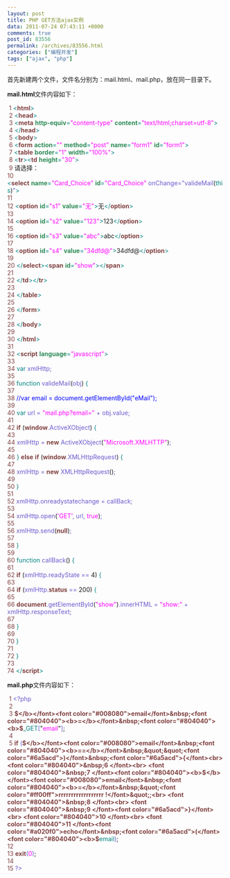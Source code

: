 ```yaml
---
layout: post
title: PHP GET方法ajax实例
data: 2011-07-24 07:43:11 +0000
comments: true
post_id: 83556
permalink: /archives/83556.html
categories: ["编程开发"]
tags: ["ajax", "php"]
---
```


首先新建两个文件，文件名分别为：mail.html、mail.php，放在同一目录下。

<strong>mail.html</strong>文件内容如下：

<font color="#804040">&nbsp;1 </font><font color="#008080">&lt;</font><font color="#804040"><b>html</b></font><font color="#008080">&gt;</font><br>
<font color="#804040">&nbsp;2 </font><font color="#008080">&lt;</font><font color="#804040"><b>head</b></font><font color="#008080">&gt;</font><br>
<font color="#804040">&nbsp;3 </font><font color="#008080">&lt;</font><font color="#804040"><b>meta</b></font><font color="#008080">&nbsp;</font><font color="#2e8b57"><b>http-equiv</b></font><font color="#008080">=</font><font color="#ff00ff">&quot;content-type&quot;</font><font color="#008080">&nbsp;</font><font color="#2e8b57"><b>content</b></font><font color="#008080">=</font><font color="#ff00ff">&quot;text/html;charset=utf-8&quot;</font><font color="#008080">&gt;</font><br>
<font color="#804040">&nbsp;4 </font><font color="#008080">&lt;/</font><font color="#804040"><b>head</b></font><font color="#008080">&gt;</font><br>
<font color="#804040">&nbsp;5 </font><font color="#008080">&lt;</font><font color="#804040"><b>body</b></font><font color="#008080">&gt;</font><br>
<font color="#804040">&nbsp;6 </font><font color="#008080">&lt;</font><font color="#804040"><b>form</b></font><font color="#008080">&nbsp;</font><font color="#2e8b57"><b>action</b></font><font color="#008080">=</font><font color="#ff00ff">&quot;&quot;</font><font color="#008080">&nbsp;</font><font color="#2e8b57"><b>method</b></font><font color="#008080">=</font><font color="#ff00ff">&quot;post&quot;</font><font color="#008080">&nbsp;</font><font color="#2e8b57"><b>name</b></font><font color="#008080">=</font><font color="#ff00ff">&quot;form1&quot;</font><font color="#008080">&nbsp;</font><font color="#2e8b57"><b>id</b></font><font color="#008080">=</font><font color="#ff00ff">&quot;form1&quot;</font><font color="#008080">&gt;</font><br>
<font color="#804040">&nbsp;7 </font><font color="#008080">&lt;</font><font color="#804040"><b>table</b></font><font color="#008080">&nbsp;</font><font color="#2e8b57"><b>border</b></font><font color="#008080">=</font><font color="#ff00ff">&quot;1&quot;</font><font color="#008080">&nbsp;</font><font color="#2e8b57"><b>width</b></font><font color="#008080">=</font><font color="#ff00ff">&quot;100%&quot;</font><font color="#008080">&gt;</font><br>
<font color="#804040">&nbsp;8 </font><font color="#008080">&lt;</font><font color="#804040"><b>tr</b></font><font color="#008080">&gt;&lt;</font><font color="#804040"><b>td</b></font><font color="#008080">&nbsp;</font><font color="#2e8b57"><b>height</b></font><font color="#008080">=</font><font color="#ff00ff">&quot;30&quot;</font><font color="#008080">&gt;</font><br>
<font color="#804040">&nbsp;9 </font>请选择：<br>
<font color="#804040">10 </font><font color="#008080">&lt;</font><font color="#804040"><b>select</b></font><font color="#008080">&nbsp;</font><font color="#2e8b57"><b>name</b></font><font color="#008080">=</font><font color="#ff00ff">&quot;Card_Choice&quot;</font><font color="#008080">&nbsp;</font><font color="#2e8b57"><b>id</b></font><font color="#008080">=</font><font color="#ff00ff">&quot;Card_Choice&quot;</font><font color="#008080">&nbsp;</font><font color="#6a5acd">onChange=&quot;</font><font color="#6a5acd">valideMail</font>(<font color="#008080">this</font>)<font color="#6a5acd">&quot;</font><font color="#008080">&gt;</font><br>
<font color="#804040">11 </font><br>
<font color="#804040">12 </font><font color="#008080">&lt;</font><font color="#804040"><b>option</b></font><font color="#008080">&nbsp;</font><font color="#2e8b57"><b>id</b></font><font color="#008080">=</font><font color="#ff00ff">&quot;s1&quot;</font><font color="#008080">&nbsp;</font><font color="#2e8b57"><b>value</b></font><font color="#008080">=</font><font color="#ff00ff">&quot;无&quot;</font><font color="#008080">&gt;</font>无<font color="#008080">&lt;/</font><font color="#804040"><b>option</b></font><font color="#008080">&gt;</font><br>
<font color="#804040">13 </font><br>
<font color="#804040">14 </font><font color="#008080">&lt;</font><font color="#804040"><b>option</b></font><font color="#008080">&nbsp;</font><font color="#2e8b57"><b>id</b></font><font color="#008080">=</font><font color="#ff00ff">&quot;s2&quot;</font><font color="#008080">&nbsp;</font><font color="#2e8b57"><b>value</b></font><font color="#008080">=</font><font color="#ff00ff">&quot;123&quot;</font><font color="#008080">&gt;</font>123<font color="#008080">&lt;/</font><font color="#804040"><b>option</b></font><font color="#008080">&gt;</font><br>
<font color="#804040">15 </font><br>
<font color="#804040">16 </font><font color="#008080">&lt;</font><font color="#804040"><b>option</b></font><font color="#008080">&nbsp;</font><font color="#2e8b57"><b>id</b></font><font color="#008080">=</font><font color="#ff00ff">&quot;s3&quot;</font><font color="#008080">&nbsp;</font><font color="#2e8b57"><b>value</b></font><font color="#008080">=</font><font color="#ff00ff">&quot;abc&quot;</font><font color="#008080">&gt;</font>abc<font color="#008080">&lt;/</font><font color="#804040"><b>option</b></font><font color="#008080">&gt;</font><br>
<font color="#804040">17 </font><br>
<font color="#804040">18 </font><font color="#008080">&lt;</font><font color="#804040"><b>option</b></font><font color="#008080">&nbsp;</font><font color="#2e8b57"><b>id</b></font><font color="#008080">=</font><font color="#ff00ff">&quot;s4&quot;</font><font color="#008080">&nbsp;</font><font color="#2e8b57"><b>value</b></font><font color="#008080">=</font><font color="#ff00ff">&quot;34dfd@&quot;</font><font color="#008080">&gt;</font>34dfd@<font color="#008080">&lt;/</font><font color="#804040"><b>option</b></font><font color="#008080">&gt;</font><br>
<font color="#804040">19 </font><br>
<font color="#804040">20 </font><font color="#008080">&lt;/</font><font color="#804040"><b>select</b></font><font color="#008080">&gt;</font><font color="#008080">&lt;</font><font color="#804040"><b>span</b></font><font color="#008080">&nbsp;</font><font color="#2e8b57"><b>id</b></font><font color="#008080">=</font><font color="#ff00ff">&quot;show&quot;</font><font color="#008080">&gt;</font><font color="#008080">&lt;/</font><font color="#804040"><b>span</b></font><font color="#008080">&gt;</font><br>
<font color="#804040">21 </font><br>
<font color="#804040">22 </font><font color="#008080">&lt;/</font><font color="#804040"><b>td</b></font><font color="#008080">&gt;&lt;/</font><font color="#804040"><b>tr</b></font><font color="#008080">&gt;</font><br>
<font color="#804040">23 </font><br>
<font color="#804040">24 </font><font color="#008080">&lt;/</font><font color="#804040"><b>table</b></font><font color="#008080">&gt;</font><br>
<font color="#804040">25 </font><br>
<font color="#804040">26 </font><font color="#008080">&lt;/</font><font color="#804040"><b>form</b></font><font color="#008080">&gt;</font><br>
<font color="#804040">27 </font><br>
<font color="#804040">28 </font><font color="#008080">&lt;/</font><font color="#804040"><b>body</b></font><font color="#008080">&gt;</font><br>
<font color="#804040">29 </font><br>
<font color="#804040">30 </font><font color="#008080">&lt;/</font><font color="#804040"><b>html</b></font><font color="#008080">&gt;</font><br>
<font color="#804040">31 </font><br>
<font color="#804040">32 </font><font color="#008080">&lt;</font><font color="#804040"><b>script</b></font><font color="#008080">&nbsp;</font><font color="#2e8b57"><b>language</b></font><font color="#008080">=</font><font color="#ff00ff">&quot;javascript&quot;</font><font color="#008080">&gt;</font><br>
<font color="#804040">33 </font><br>
<font color="#804040">34 </font><font color="#008080">var</font><font color="#6a5acd">&nbsp;xmlHttp;</font><br>
<font color="#804040">35 </font><br>
<font color="#804040">36 </font><font color="#008080">function</font><font color="#6a5acd">&nbsp;valideMail</font>(<font color="#6a5acd">obj</font>)<font color="#6a5acd">&nbsp;</font><font color="#008080">{</font><br>
<font color="#804040">37 </font><br>
<font color="#804040">38 </font><font color="#0000ff">//var email = document.getElementById(&quot;eMail&quot;);</font><br>
<font color="#804040">39 </font><br>
<font color="#804040">40 </font><font color="#008080">var</font><font color="#6a5acd">&nbsp;url = </font><font color="#ff00ff">&quot;mail.php?email=&quot;</font><font color="#6a5acd">&nbsp;+ obj.value;</font><br>
<font color="#804040">41 </font><br>
<font color="#804040">42 </font><font color="#804040"><b>if</b></font><font color="#6a5acd">&nbsp;</font>(<font color="#804040"><b>window</b></font><font color="#6a5acd">.ActiveXObject</font>)<font color="#6a5acd">&nbsp;</font><font color="#008080">{</font><br>
<font color="#804040">43 </font><br>
<font color="#804040">44 </font><font color="#6a5acd">xmlHttp = </font><font color="#804040"><b>new</b></font><font color="#6a5acd">&nbsp;ActiveXObject</font>(<font color="#ff00ff">&quot;Microsoft.XMLHTTP&quot;</font>)<font color="#6a5acd">;</font><br>
<font color="#804040">45 </font><br>
<font color="#804040">46 </font><font color="#008080">}</font><font color="#6a5acd">&nbsp;</font><font color="#804040"><b>else</b></font><font color="#6a5acd">&nbsp;</font><font color="#804040"><b>if</b></font><font color="#6a5acd">&nbsp;</font>(<font color="#804040"><b>window</b></font><font color="#6a5acd">.XMLHttpRequest</font>)<font color="#6a5acd">&nbsp;</font><font color="#008080">{</font><br>
<font color="#804040">47 </font><br>
<font color="#804040">48 </font><font color="#6a5acd">xmlHttp = </font><font color="#804040"><b>new</b></font><font color="#6a5acd">&nbsp;XMLHttpRequest</font>()<font color="#6a5acd">;</font><br>
<font color="#804040">49 </font><br>
<font color="#804040">50 </font><font color="#008080">}</font><br>
<font color="#804040">51 </font><br>
<font color="#804040">52 </font><font color="#6a5acd">xmlHttp.onreadystatechange = callBack;</font><br>
<font color="#804040">53 </font><br>
<font color="#804040">54 </font><font color="#6a5acd">xmlHttp.open</font>(<font color="#ff00ff">'GET'</font><font color="#6a5acd">, url, </font><font color="#ff00ff">true</font>)<font color="#6a5acd">;</font><br>
<font color="#804040">55 </font><br>
<font color="#804040">56 </font><font color="#6a5acd">xmlHttp.send</font>(<font color="#804040"><b>null</b></font>)<font color="#6a5acd">;</font><br>
<font color="#804040">57 </font><br>
<font color="#804040">58 </font><font color="#008080">}</font><br>
<font color="#804040">59 </font><br>
<font color="#804040">60 </font><font color="#008080">function</font><font color="#6a5acd">&nbsp;callBack</font>()<font color="#6a5acd">&nbsp;</font><font color="#008080">{</font><br>
<font color="#804040">61 </font><br>
<font color="#804040">62 </font><font color="#804040"><b>if</b></font><font color="#6a5acd">&nbsp;</font>(<font color="#6a5acd">xmlHttp.readyState == </font>4)<font color="#6a5acd">&nbsp;</font><font color="#008080">{</font><br>
<font color="#804040">63 </font><br>
<font color="#804040">64 </font><font color="#804040"><b>if</b></font><font color="#6a5acd">&nbsp;</font>(<font color="#6a5acd">xmlHttp.</font><font color="#804040"><b>status</b></font><font color="#6a5acd">&nbsp;== </font>200)<font color="#6a5acd">&nbsp;</font><font color="#008080">{</font><br>
<font color="#804040">65 </font><br>
<font color="#804040">66 </font><font color="#804040"><b>document</b></font><font color="#6a5acd">.getElementById</font>(<font color="#ff00ff">&quot;show&quot;</font>)<font color="#6a5acd">.innerHTML = </font><font color="#ff00ff">&quot;show:&quot;</font><font color="#6a5acd">&nbsp;+ xmlHttp.responseText;</font><br>
<font color="#804040">67 </font><br>
<font color="#804040">68 </font><font color="#008080">}</font><br>
<font color="#804040">69 </font><br>
<font color="#804040">70 </font><font color="#008080">}</font><br>
<font color="#804040">71 </font><br>
<font color="#804040">72 </font><font color="#008080">}</font><br>
<font color="#804040">73 </font><br>
<font color="#804040">74 </font><font color="#008080">&lt;/</font><font color="#804040"><b>script</b></font><font color="#008080">&gt;</font><br>


<strong>mail.php</strong>文件内容如下：

<font color="#804040">&nbsp;1 </font><font color="#6a5acd">&lt;?php</font><br>
<font color="#804040">&nbsp;2 </font><br>
<font color="#804040">&nbsp;3 </font><font color="#804040"><b>$</b></font><font color="#008080">email</font>&nbsp;<font color="#804040"><b>=</b></font>&nbsp;<font color="#804040"><b>$</b></font><font color="#008080">_GET</font><font color="#6a5acd">[</font>&quot;<font color="#ff00ff">email</font>&quot;<font color="#6a5acd">]</font>;<br>
<font color="#804040">&nbsp;4 </font><br>
<font color="#804040">&nbsp;5 </font><font color="#804040"><b>if</b></font>&nbsp;<font color="#6a5acd">(</font><font color="#804040"><b>$</b></font><font color="#008080">email</font>&nbsp;<font color="#804040"><b>==</b></font>&nbsp;&quot;&quot;<font color="#6a5acd">)</font>&nbsp;<font color="#6a5acd">{</font><br>
<font color="#804040">&nbsp;6 </font><br>
<font color="#804040">&nbsp;7 </font><font color="#804040"><b>$</b></font><font color="#008080">email</font>&nbsp;<font color="#804040"><b>=</b></font>&nbsp;&quot;<font color="#ff00ff">rrrrrrrrrrrrrrrrrr !</font>&quot;;<br>
<font color="#804040">&nbsp;8 </font><br>
<font color="#804040">&nbsp;9 </font><font color="#6a5acd">}</font><br>
<font color="#804040">10 </font><br>
<font color="#804040">11 </font><font color="#a020f0">echo</font>&nbsp;<font color="#6a5acd">(</font><font color="#804040"><b>$</b></font><font color="#008080">email</font><font color="#6a5acd">)</font>;<br>
<font color="#804040">12 </font><br>
<font color="#804040">13 </font><font color="#804040"><b>exit</b></font><font color="#6a5acd">(</font><font color="#ff00ff">0</font><font color="#6a5acd">)</font>;<br>
<font color="#804040">14 </font><br>
<font color="#804040">15 </font><font color="#6a5acd">?&gt;</font><br>

